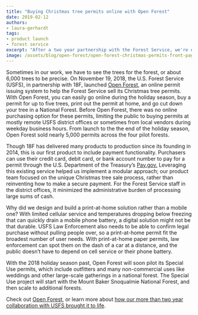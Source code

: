 ```yaml
---
title: "Buying Christmas tree permits online with Open Forest"
date: 2019-02-12
authors:
- laura-gerhardt
tags:
- product launch
- forest service
excerpt: "After a two year partnership with the Forest Service, we're excited to announce the launch of Open Forest where you can buy a permit to cut down your own Christmas tree in a National Forest."
image: /assets/blog/open-forest/open-forest-christmas-permits-front-page.png
---
```


Sometimes in our work, we have to see the trees for the forest, or about
6,000 trees to be precise. On November 19, 2018, the U.S. Forest Service
(USFS), in partnership with 18F, launched [Open Forest](https://openforest.fs.usda.gov/christmas-trees/forests), an online permit issuing system to help the Forest Service sell its Christmas tree
permits. With Open Forest, you can easily go online during the holiday
season, buy a permit for up to five trees, print out the permit at home,
and go cut down your tree in a National Forest. Before Open Forest,
there was no online purchasing option for these permits, limiting the
public to buying permits at mostly remote USFS district offices or
sometimes from local vendors during weekday business hours. From launch
to the the end of the holiday season, Open Forest sold nearly 5,000
permits across the four pilot forests.

Though 18F has delivered many products to production since its founding
in 2014, this is our first product to include payment functionality.
Purchasers can use their credit card, debit card, or bank account number
to pay for a permit through the U.S. Department of the Treasury’s
[Pay.gov.](https://www.pay.gov/) Leveraging this existing service
helped us implement a modular approach; our product team focused on the
unique Christmas tree sale process, rather than reinventing how to make
a secure payment. For the Forest Service staff in the district offices,
it minimized the administrative burden of processing large sums of cash.

Why did we design and build a print-at-home solution rather than a
mobile one? With limited cellular service and temperatures dropping
below freezing that can quickly drain a mobile phone battery, a digital
solution might not be that durable. USFS Law Enforcement also needs to
be able to confirm legal purchase without pulling people over, so a
print-at-home permit fit the broadest number of user needs. With
print-at-home paper permits, law enforcement can spot them on the dash
of a car at a distance, and the public doesn’t have to depend on cell
service or their phone battery.

With the 2018 holiday season past, Open Forest will soon pilot its
Special Use permits, which include outfitters and many non-commercial
uses like weddings and other large-scale gatherings in a national
forest. The Special Use project will start with the Mount Baker
Snoqualmie National Forest, and then scale to additional forests.

Check out [Open Forest](http://openforest.fs.usda.gov), or learn more
about [how our more than two year collaboration with USFS brought it to life](https://github.com/18F/fs-open-forest/wiki).
